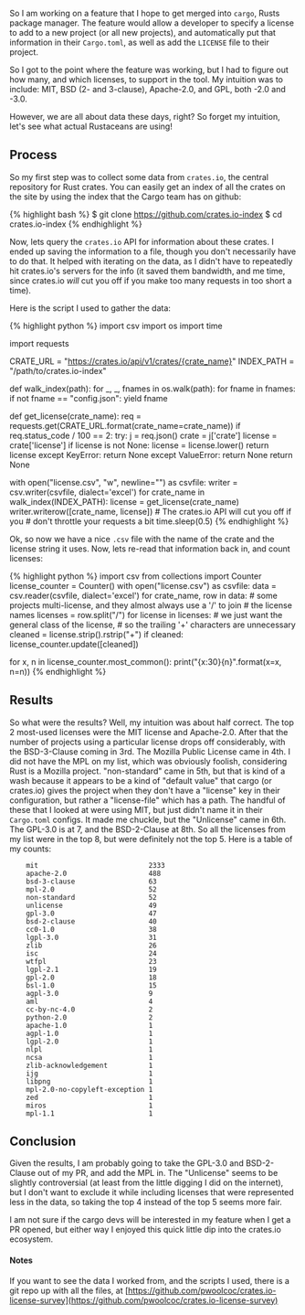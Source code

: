 So I am working on a feature that I hope to get merged into `cargo`,
Rusts package manager. The feature would allow a developer to specify a
license to add to a new project (or all new projects), and automatically
put that information in their `Cargo.toml`, as well as add the `LICENSE`
file to their project.

So I got to the point where the feature was working, but I had to figure out
how many, and which licenses, to support in the tool. My intuition was to
include: MIT, BSD (2- and 3-clause), Apache-2.0, and GPL, both -2.0 and -3.0.

However, we are all about data these days, right? So forget my intuition, let's
see what actual Rustaceans are using!

## Process

So my first step was to collect some data from `crates.io`, the central repository
for Rust crates. You can easily get an index of all the crates on the site by
using the index that the Cargo team has on github:

{% highlight bash %}
$ git clone https://github.com/crates.io-index
$ cd crates.io-index
{% endhighlight %}

Now, lets query the `crates.io` API for information about these crates.
I ended up saving the information to a file, though you don't necessarily have to
do that. It helped with iterating on the data, as I didn't have to repeatedly hit
crates.io's servers for the info (it saved them bandwidth, and me time, since
crates.io _will_ cut you off if you make too many requests in too short a time).

Here is the script I used to gather the data:

{% highlight python %}
import csv
import os
import time

import requests

CRATE_URL = "https://crates.io/api/v1/crates/{crate_name}"
INDEX_PATH = "/path/to/crates.io-index"

def walk_index(path):
    for _, _, fnames in os.walk(path):
        for fname in fnames:
            if not fname == "config.json":
                yield fname

def get_license(crate_name):
    req = requests.get(CRATE_URL.format(crate_name=crate_name))
    if req.status_code / 100 == 2:
        try:
            j = req.json()
            crate = j['crate']
            license = crate['license']
            if license is not None:
                license = license.lower()
            return license
        except KeyError:
            return None
        except ValueError:
            return None
    return None

with open("license.csv", "w", newline="") as csvfile:
    writer = csv.writer(csvfile, dialect='excel')
    for crate_name in walk_index(INDEX_PATH):
        license = get_license(crate_name)
        writer.writerow([crate_name, license])
        # The crates.io API will cut you off if you
        # don't throttle your requests a bit
        time.sleep(0.5)
{% endhighlight %}

Ok, so now we have a nice `.csv` file with the name of the crate and the license string it
uses. Now, lets re-read that information back in, and count licenses:

{% highlight python %}
import csv
from collections import Counter
license_counter = Counter()
with open("license.csv") as csvfile:
    data = csv.reader(csvfile, dialect='excel')
    for crate_name, row in data:
        # some projects multi-license, and they almost always use a '/' to join
        # the license names
        licenses = row.split("/")
        for license in licenses:
            # we just want the general class of the license,
            # so the trailing '+' characters are unnecessary
            cleaned = license.strip().rstrip("+")
            if cleaned:
                license_counter.update([cleaned])

for x, n in license_counter.most_common():
    print("{x:30}{n}".format(x=x, n=n))
{% endhighlight %}

## Results

So what were the results? Well, my intuition was about half correct. The top 2
most-used licenses were the MIT license and Apache-2.0. After that the number
of projects using a particular license drops off considerably, with the
BSD-3-Clause coming in 3rd. The Mozilla Public License came in 4th. I did not
have the MPL on my list, which was obviously foolish, considering Rust is a
Mozilla project. "non-standard" came in 5th, but that is kind of a wash because
it appears to be a kind of "default value" that cargo (or crates.io) gives the
project when they don't have a "license" key in their configuration, but rather
a "license-file" which has a path. The handful of these that I looked at were
using MIT, but just didn't name it in their `Cargo.toml` configs. It made me
chuckle, but the "Unlicense" came in 6th. The GPL-3.0 is at 7, and the
BSD-2-Clause at 8th.  So all the licenses from my list were in the top 8, but
were definitely not the top 5. Here is a table of my counts:

        mit                           2333
        apache-2.0                    488
        bsd-3-clause                  63
        mpl-2.0                       52
        non-standard                  52
        unlicense                     49
        gpl-3.0                       47
        bsd-2-clause                  40
        cc0-1.0                       38
        lgpl-3.0                      31
        zlib                          26
        isc                           24
        wtfpl                         23
        lgpl-2.1                      19
        gpl-2.0                       18
        bsl-1.0                       15
        agpl-3.0                      9
        aml                           4
        cc-by-nc-4.0                  2
        python-2.0                    2
        apache-1.0                    1
        agpl-1.0                      1
        lgpl-2.0                      1
        nlpl                          1
        ncsa                          1
        zlib-acknowledgement          1
        ijg                           1
        libpng                        1
        mpl-2.0-no-copyleft-exception 1
        zed                           1
        miros                         1
        mpl-1.1                       1

## Conclusion

Given the results, I am probably going to take the GPL-3.0 and BSD-2-Clause out
of my PR, and add the MPL in. The "Unlicense" seems to be slightly controversial
(at least from the little digging I did on the internet), but I don't want to
exclude it while including licenses that were represented less in the data, so
taking the top 4 instead of the top 5 seems more fair.

I am not sure if the cargo devs will be interested in my feature when I get a
PR opened, but either way I enjoyed this quick little dip into the crates.io
ecosystem.

#### Notes

If you want to see the data I worked from, and the scripts I used, there
is a git repo up with all the files, at
[https://github.com/pwoolcoc/crates.io-license-survey](https://github.com/pwoolcoc/crates.io-license-survey)
